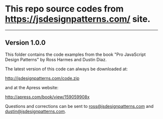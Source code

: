 # This repo source codes from https://jsdesignpatterns.com/ site.

--------------------------------------------------------------------------------
Version 1.0.0
--------------------------------------------------------------------------------

This folder contains the code examples from the book "Pro JavaScript Design 
Patterns" by Ross Harmes and Dustin Diaz. 

The latest version of this code can always be downloaded at:

http://jsdesignpatterns.com/code.zip

and at the Apress website:

http://apress.com/book/view/159059908x

Questions and corrections can be sent to ross@jsdesignpatterns.com and 
dustin@jsdesignpatterns.com.